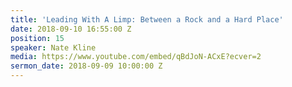 ```yaml
---
title: 'Leading With A Limp: Between a Rock and a Hard Place'
date: 2018-09-10 16:55:00 Z
position: 15
speaker: Nate Kline
media: https://www.youtube.com/embed/qBdJoN-ACxE?ecver=2
sermon_date: 2018-09-09 10:00:00 Z
---
```


